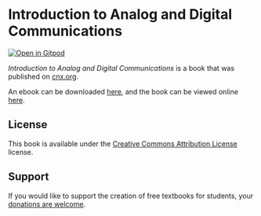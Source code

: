 # Introduction to Analog and Digital Communications

[![Open in Gitpod](https://gitpod.io/button/open-in-gitpod.svg)](https://gitpod.io/from-referrer/)

_Introduction to Analog and Digital Communications_ is a book that was published on [cnx.org](https://cnx.org/).

An ebook can be downloaded [here](https://github.com/cnx-user-books/cnxbook-introduction-to-analog-and-digital-communications/releases/latest), and the book can be viewed online [here](https://github.com/cnx-user-books/cnxbook-introduction-to-analog-and-digital-communications/releases/latest).

## License
This book is available under the [Creative Commons Attribution License](./LICENSE) license.

## Support
If you would like to support the creation of free textbooks for students, your [donations are welcome](https://riceconnect.rice.edu/donation/support-openstax-banner).
